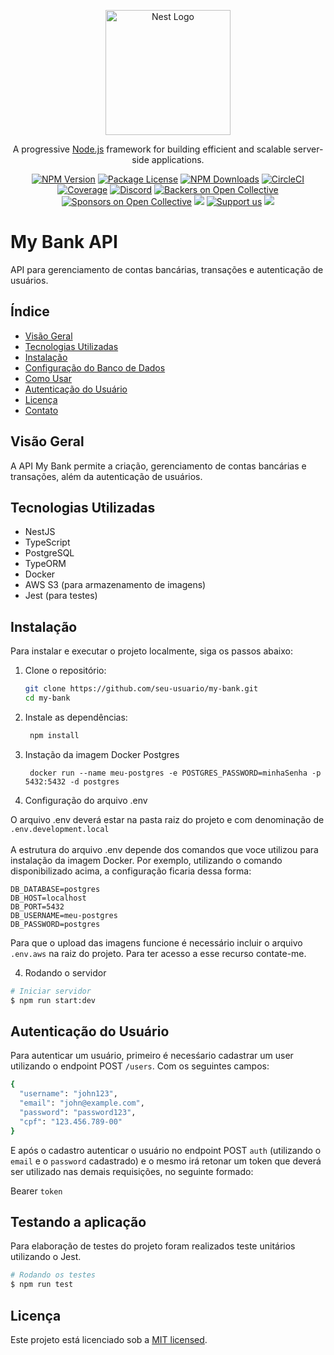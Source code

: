 <p align="center">
  <a href="http://nestjs.com/" target="blank"><img src="https://nestjs.com/img/logo-small.svg" width="200" alt="Nest Logo" /></a>
</p>

[circleci-image]: https://img.shields.io/circleci/build/github/nestjs/nest/master?token=abc123def456
[circleci-url]: https://circleci.com/gh/nestjs/nest

  <p align="center">A progressive <a href="http://nodejs.org" target="_blank">Node.js</a> framework for building efficient and scalable server-side applications.</p>
    <p align="center">
<a href="https://www.npmjs.com/~nestjscore" target="_blank"><img src="https://img.shields.io/npm/v/@nestjs/core.svg" alt="NPM Version" /></a>
<a href="https://www.npmjs.com/~nestjscore" target="_blank"><img src="https://img.shields.io/npm/l/@nestjs/core.svg" alt="Package License" /></a>
<a href="https://www.npmjs.com/~nestjscore" target="_blank"><img src="https://img.shields.io/npm/dm/@nestjs/common.svg" alt="NPM Downloads" /></a>
<a href="https://circleci.com/gh/nestjs/nest" target="_blank"><img src="https://img.shields.io/circleci/build/github/nestjs/nest/master" alt="CircleCI" /></a>
<a href="https://coveralls.io/github/nestjs/nest?branch=master" target="_blank"><img src="https://coveralls.io/repos/github/nestjs/nest/badge.svg?branch=master#9" alt="Coverage" /></a>
<a href="https://discord.gg/G7Qnnhy" target="_blank"><img src="https://img.shields.io/badge/discord-online-brightgreen.svg" alt="Discord"/></a>
<a href="https://opencollective.com/nest#backer" target="_blank"><img src="https://opencollective.com/nest/backers/badge.svg" alt="Backers on Open Collective" /></a>
<a href="https://opencollective.com/nest#sponsor" target="_blank"><img src="https://opencollective.com/nest/sponsors/badge.svg" alt="Sponsors on Open Collective" /></a>
  <a href="https://paypal.me/kamilmysliwiec" target="_blank"><img src="https://img.shields.io/badge/Donate-PayPal-ff3f59.svg"/></a>
    <a href="https://opencollective.com/nest#sponsor"  target="_blank"><img src="https://img.shields.io/badge/Support%20us-Open%20Collective-41B883.svg" alt="Support us"></a>
  <a href="https://twitter.com/nestframework" target="_blank"><img src="https://img.shields.io/twitter/follow/nestframework.svg?style=social&label=Follow"></a>
</p>
  <!--[![Backers on Open Collective](https://opencollective.com/nest/backers/badge.svg)](https://opencollective.com/nest#backer)
  [![Sponsors on Open Collective](https://opencollective.com/nest/sponsors/badge.svg)](https://opencollective.com/nest#sponsor)-->

# My Bank API

API para gerenciamento de contas bancárias, transações e autenticação de usuários.

## Índice

- [Visão Geral](#visão-geral)
- [Tecnologias Utilizadas](#tecnologias-utilizadas)
- [Instalação](#instalação)
- [Configuração do Banco de Dados](#configuração-do-banco-de-dados)
- [Como Usar](#como-usar)
- [Autenticação do Usuário](#autenticação-de-usuário)
- [Licença](#licença)
- [Contato](#contato)

## Visão Geral

A API My Bank permite a criação, gerenciamento de contas bancárias e transações, além da autenticação de usuários.

## Tecnologias Utilizadas

- NestJS
- TypeScript
- PostgreSQL
- TypeORM
- Docker
- AWS S3 (para armazenamento de imagens)
- Jest (para testes)

## Instalação

Para instalar e executar o projeto localmente, siga os passos abaixo:

1. Clone o repositório:
   ```bash
   git clone https://github.com/seu-usuario/my-bank.git
   cd my-bank
   
2. Instale as dependências:
   ```bash
    npm install

3. Instação da imagem Docker Postgres

        docker run --name meu-postgres -e POSTGRES_PASSWORD=minhaSenha -p 5432:5432 -d postgres


  4. Configuração do arquivo .env

  O arquivo .env deverá estar na pasta raiz do projeto e com denominação de `.env.development.local`
  <br>
  <br>
  A estrutura do arquivo .env depende dos comandos que voce utilizou para instalação da imagem Docker. Por exemplo, utilizando o comando disponibilizado acima, a configuração ficaria dessa forma:
  
    DB_DATABASE=postgres
    DB_HOST=localhost
    DB_PORT=5432
    DB_USERNAME=meu-postgres
    DB_PASSWORD=postgres

Para que o upload das imagens funcione é necessário incluir o arquivo `.env.aws` na raiz do projeto. Para ter acesso a esse recurso contate-me.

4. Rodando o servidor

```bash
# Iniciar servidor
$ npm run start:dev

```

## Autenticação do Usuário

Para autenticar um usuário, primeiro é necesśario cadastrar um user utilizando o endpoint POST `/users`. Com os seguintes campos:
```bash
{
  "username": "john123",
  "email": "john@example.com",
  "password": "password123",
  "cpf": "123.456.789-00"
}
```


E após o cadastro autenticar o usuário no endpoint POST `auth` (utilizando o `email` e o `password` cadastrado) e o mesmo irá retonar um token que deverá ser utilizado nas demais requisições, no seguinte formado:

Bearer `token`

## Testando a aplicação

Para elaboração de testes do projeto foram realizados teste unitários utilizando o Jest.

```bash
# Rodando os testes
$ npm run test
```


## Licença

Este projeto está licenciado sob a [MIT licensed](https://github.com/matheusrosa1/my-bank?tab=MIT-1-ov-file).
